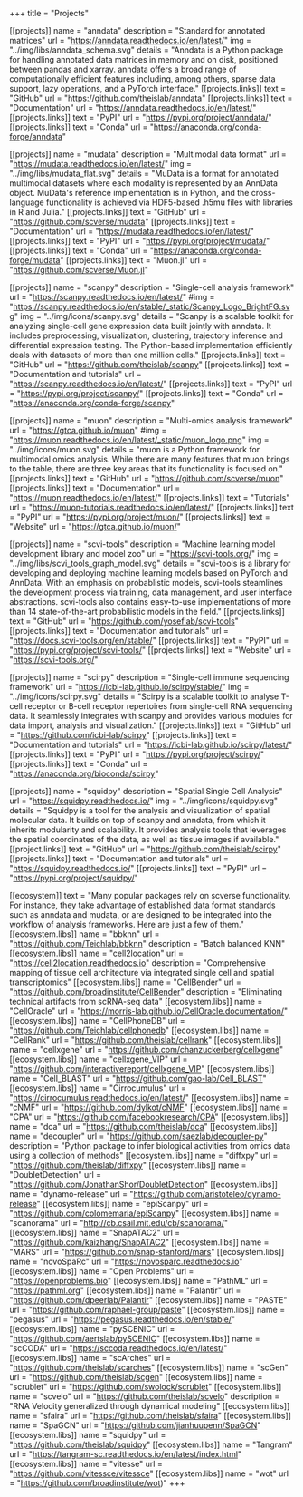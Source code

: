 +++
title = "Projects"

[[projects]]
	name = "anndata"
	description = "Standard for annotated matrices"
	url = "https://anndata.readthedocs.io/en/latest/"
	img = "../img/libs/anndata_schema.svg"
	details = "Anndata is a Python package for handling annotated data matrices in memory and on disk, positioned between pandas and xarray. anndata offers a broad range of computationally efficient features including, among others, sparse data support, lazy operations, and a PyTorch interface."
	[[projects.links]]
	text = "GitHub"
	url = "https://github.com/theislab/anndata"
	[[projects.links]]
	text = "Documentation"
	url = "https://anndata.readthedocs.io/en/latest/"
	[[projects.links]]
	text = "PyPI"
	url = "https://pypi.org/project/anndata/"
	[[projects.links]]
	text = "Conda"
	url = "https://anaconda.org/conda-forge/anndata"

[[projects]]
	name = "mudata"
	description = "Multimodal data format"
	url = "https://mudata.readthedocs.io/en/latest/"
	img = "../img/libs/mudata_flat.svg"
	details = "MuData is a format for annotated multimodal datasets where each modality is represented by an AnnData object. MuData's reference implementation is in Python, and the cross-language functionality is achieved via HDF5-based .h5mu files with libraries in R and Julia."
	[[projects.links]]
	text = "GitHub"
	url = "https://github.com/scverse/mudata"
	[[projects.links]]
	text = "Documentation"
	url = "https://mudata.readthedocs.io/en/latest/"
	[[projects.links]]
	text = "PyPI"
	url = "https://pypi.org/project/mudata/"
	[[projects.links]]
	text = "Conda"
	url = "https://anaconda.org/conda-forge/mudata"
	[[projects.links]]
	text = "Muon.jl"
	url = "https://github.com/scverse/Muon.jl"

[[projects]]
	name = "scanpy"
	description = "Single-cell analysis framework"
	url = "https://scanpy.readthedocs.io/en/latest/"
	#img = "https://scanpy.readthedocs.io/en/stable/_static/Scanpy_Logo_BrightFG.svg"
	img = "../img/icons/scanpy.svg"
	details = "Scanpy is a scalable toolkit for analyzing single-cell gene expression data built jointly with anndata. It includes preprocessing, visualization, clustering, trajectory inference and differential expression testing. The Python-based implementation efficiently deals with datasets of more than one million cells."
	[[projects.links]]
	text = "GitHub"
	url = "https://github.com/theislab/scanpy"
	[[projects.links]]
	text = "Documentation and tutorials"
	url = "https://scanpy.readthedocs.io/en/latest/"
	[[projects.links]]
	text = "PyPI"
	url = "https://pypi.org/project/scanpy/"
	[[projects.links]]
	text = "Conda"
	url = "https://anaconda.org/conda-forge/scanpy"

[[projects]]
	name = "muon"
	description = "Multi-omics analysis framework"
	url = "https://gtca.github.io/muon"
	#img = "https://muon.readthedocs.io/en/latest/_static/muon_logo.png"
	img = "../img/icons/muon.svg"
	details = "muon is a Python framework for multimodal omics analysis. While there are many features that muon brings to the table, there are three key areas that its functionality is focused on."
	[[projects.links]]
	text = "GitHub"
	url = "https://github.com/scverse/muon"
	[[projects.links]]
	text = "Documentation"
	url = "https://muon.readthedocs.io/en/latest/"
	[[projects.links]]
	text = "Tutorials"
	url = "https://muon-tutorials.readthedocs.io/en/latest/"
	[[projects.links]]
	text = "PyPI"
	url = "https://pypi.org/project/muon/"
	[[projects.links]]
	text = "Website"
	url = "https://gtca.github.io/muon/"

[[projects]]
	name = "scvi-tools"
	description = "Machine learning model development library and model zoo"
	url = "https://scvi-tools.org/"
	img = "../img/libs/scvi_tools_graph_model.svg"
	details = "scvi-tools is a library for developing and deploying machine learning models based on PyTorch and AnnData. With an emphasis on probablistic models, scvi-tools steamlines the development process via training, data management, and user interface abstractions. scvi-tools also contains easy-to-use implementations of more than 14 state-of-the-art probabilistic models in the field."
	[[projects.links]]
	text = "GitHub"
	url = "https://github.com/yoseflab/scvi-tools"
	[[projects.links]]
	text = "Documentation and tutorials"
	url = "https://docs.scvi-tools.org/en/stable/"
	[[projects.links]]
	text = "PyPI"
	url = "https://pypi.org/project/scvi-tools/"
	[[projects.links]]
	text = "Website"
	url = "https://scvi-tools.org/"

[[projects]]
	name = "scirpy"
	description = "Single-cell immune sequencing framework"
	url = "https://icbi-lab.github.io/scirpy/stable/"
	img = "../img/icons/scirpy.svg"
	details = "Scirpy is a scalable toolkit to analyse T-cell receptor or B-cell receptor repertoires from single-cell RNA sequencing data. It seamlessly integrates with scanpy and provides various modules for data import, analysis and visualization."
	[[projects.links]]
	text = "GitHub"
	url = "https://github.com/icbi-lab/scirpy"
	[[projects.links]]
	text = "Documentation and tutorials"
	url = "https://icbi-lab.github.io/scirpy/latest/"
	[[projects.links]]
	text = "PyPI"
	url = "https://pypi.org/project/scirpy/"
	[[projects.links]]
	text = "Conda"
	url = "https://anaconda.org/bioconda/scirpy"

[[projects]]
	name = "squidpy"
	description = "Spatial Single Cell Analysis"
	url = "https://squidpy.readthedocs.io/"
	img = "../img/icons/squidpy.svg"
	details = "Squidpy is a tool for the analysis and visualization of spatial molecular data. It builds on top of scanpy and anndata, from which it inherits modularity and scalability. It provides analysis tools that leverages the spatial coordinates of the data, as well as tissue images if available."
	[[project.links]]
	text = "GitHub"
	url = "https://github.com/theislab/scirpy"
		[[projects.links]]
	text = "Documentation and tutorials"
	url = "https://squidpy.readthedocs.io/"
	[[projects.links]]
	text = "PyPI"
	url = "https://pypi.org/project/squidpy/"

[[ecosystem]]
	text = "Many popular packages rely on scverse functionality. For instance, they take advantage of established data format standards such as anndata and mudata, or are designed to be integrated into the workflow of analysis frameworks. Here are just a few of them."
	[[ecosystem.libs]]
	name = "bbknn"
	url = "https://github.com/Teichlab/bbknn"
	description = "Batch balanced KNN"
	[[ecosystem.libs]]
	name = "cell2location"
	url = "https://cell2location.readthedocs.io"
	description = "Comprehensive mapping of tissue cell architecture via integrated single cell and spatial transcriptomics"
	[[ecosystem.libs]]
	name = "CellBender"
	url = "https://github.com/broadinstitute/CellBender"
	description = "Eliminating technical artifacts from scRNA-seq data"
	[[ecosystem.libs]]
	name = "CellOracle"
	url = "https://morris-lab.github.io/CellOracle.documentation/"
	[[ecosystem.libs]]
	name = "CellPhoneDB"
	url = "https://github.com/Teichlab/cellphonedb"
	[[ecosystem.libs]]
	name = "CellRank"
	url = "https://github.com/theislab/cellrank"
	[[ecosystem.libs]]
	name = "cellxgene"
	url = "https://github.com/chanzuckerberg/cellxgene"
	[[ecosystem.libs]]
	name = "cellxgene_VIP"
	url = "https://github.com/interactivereport/cellxgene_VIP"
	[[ecosystem.libs]]
	name = "Cell_BLAST"
	url = "https://github.com/gao-lab/Cell_BLAST"
	[[ecosystem.libs]]
	name = "Cirrocumulus"
	url = "https://cirrocumulus.readthedocs.io/en/latest/"
	[[ecosystem.libs]]
	name = "cNMF"
	url = "https://github.com/dylkot/cNMF"
	[[ecosystem.libs]]
	name = "CPA"
	url = "https://github.com/facebookresearch/CPA"
	[[ecosystem.libs]]
	name = "dca"
	url = "https://github.com/theislab/dca"
	[[ecosystem.libs]]
	name = "decoupler"
	url = "https://github.com/saezlab/decoupler-py"
	description = "Python package to infer biological activities from omics data using a collection of methods"
	[[ecosystem.libs]]
	name = "diffxpy"
	url = "https://github.com/theislab/diffxpy"
	[[ecosystem.libs]]
	name = "DoubletDetection"
	url = "https://github.com/JonathanShor/DoubletDetection"
	[[ecosystem.libs]]
	name = "dynamo-release"
	url = "https://github.com/aristoteleo/dynamo-release"
	[[ecosystem.libs]]
	name = "epiScanpy"
	url = "https://github.com/colomemaria/epiScanpy"
	[[ecosystem.libs]]
	name = "scanorama"
	url = "http://cb.csail.mit.edu/cb/scanorama/"
	[[ecosystem.libs]]
	name = "SnapATAC2"
	url = "https://github.com/kaizhang/SnapATAC2"
	[[ecosystem.libs]]
	name = "MARS"
	url = "https://github.com/snap-stanford/mars"
	[[ecosystem.libs]]
	name = "novoSpaRc"
	url = "https://novosparc.readthedocs.io"
	[[ecosystem.libs]]
	name = "Open Problems"
	url = "https://openproblems.bio"
	[[ecosystem.libs]]
	name = "PathML"
	url = "https://pathml.org"
	[[ecosystem.libs]]
	name = "Palantir"
	url = "https://github.com/dpeerlab/Palantir"
	[[ecosystem.libs]]
	name = "PASTE"
	url = "https://github.com/raphael-group/paste"
	[[ecosystem.libs]]
	name = "pegasus"
	url = "https://pegasus.readthedocs.io/en/stable/"
	[[ecosystem.libs]]
	name = "pySCENIC"
	url = "https://github.com/aertslab/pySCENIC"
	[[ecosystem.libs]]
	name = "scCODA"
	url = "https://sccoda.readthedocs.io/en/latest/"
	[[ecosystem.libs]]
	name = "scArches"
	url = "https://github.com/theislab/scarches"
	[[ecosystem.libs]]
	name = "scGen"
	url = "https://github.com/theislab/scgen"
	[[ecosystem.libs]]
	name = "scrublet"
	url = "https://github.com/swolock/scrublet"
	[[ecosystem.libs]]
	name = "scvelo"
	url = "https://github.com/theislab/scvelo"
	description = "RNA Velocity generalized through dynamical modeling"
	[[ecosystem.libs]]
	name = "sfaira"
	url = "https://github.com/theislab/sfaira"
	[[ecosystem.libs]]
	name = "SpaGCN"
	url = "https://github.com/jianhuupenn/SpaGCN"
	[[ecosystem.libs]]
	name = "squidpy"
	url = "https://github.com/theislab/squidpy"
	[[ecosystem.libs]]
	name = "Tangram"
	url = "https://tangram-sc.readthedocs.io/en/latest/index.html"
	[[ecosystem.libs]]
	name = "vitesse"
	url = "https://github.com/vitessce/vitessce"
	[[ecosystem.libs]]
	name = "wot"
	url = "https://github.com/broadinstitute/wot)"
+++
